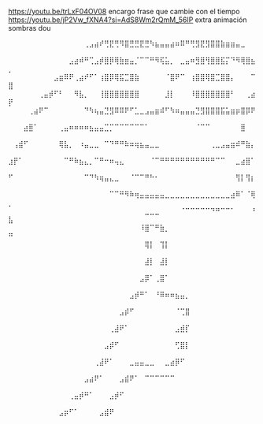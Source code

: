 <https://youtu.be/trLxF04OV08> encargo frase que cambie con el tiempo 
<https://youtu.be/jP2Vw_fXNA4?si=AdS8Wm2rQmM_56IP> extra animación sombras dou

⠀⠀⠀⠀⠀⠀⠀⠀⠀⠀⠀⠀⠀⠀⠀⢀⣠⣴⠞⢛⣟⢛⠻⣿⣛⣛⣟⣛⠳⣦⣤⣤⣴⠶⠿⠛⢛⣻⣟⣻⣿⣿⣷⣶⣶⣤⣀⠀⠀⠀
⠀⠀⠀⠀⠀⠀⠀⠀⠀⠀⠀⠀⣠⣴⠾⠛⢉⣠⡾⣿⡿⢿⣷⣶⣤⡈⠉⠉⠛⠻⢯⣥⡀⠀⣀⣤⠶⣻⣿⢻⣿⣿⣯⡍⠙⠻⢿⣿⣦⡀
⠀⠀⠀⠀⠀⠀⠀⠀⠀⣠⣶⠿⠟⢀⣴⠞⠋⠁⢰⣿⡿⢿⣯⣉⣿⣷⠀⠀⠀⠀⠀⠈⣿⠟⠉⠀⢰⣿⣿⢿⣿⣉⣿⣿⡄⠀⠀⠀⠉⣿
⠀⠀⠀⠀⠀⠀⢀⣤⡾⠋⠃⠀⠀⠻⣧⡀⠀⠀⢸⣿⣿⣿⣿⣿⣿⣿⠀⠀⠀⠀⠀⣸⡇⠀⠀⠀⠸⣿⣿⣿⣿⣿⣿⣿⠃⠀⠀⢀⣴⡟
⠀⠀⠀⠀⢀⣴⠟⠉⠀⠀⠀⠀⠀⠀⠀⠙⠳⢦⣤⣙⣻⠿⠿⠟⠋⣁⣀⣠⣤⣶⠾⠋⠳⠶⣤⣤⣤⣙⣻⣿⣿⣿⣯⣥⣶⡶⣿⡿⠟⠀
⠀⠀⠀⣴⣿⠁⠀⠀⠀⠀⢀⣤⠶⠶⠶⠶⣦⣤⣤⣉⡉⠉⠉⠉⠉⠉⠉⠁⠀⠀⠀⠀⠀⠀⠀⠀⠀⠈⠉⠉⠀⠀⠀⠀⠀⠀⣿⠀⠀⠀
⠀⢠⣾⠋⠀⠀⠀⠀⠀⠀⢿⣧⡀⠀⠰⣤⣀⣀⠀⠉⠙⠛⠛⠷⠶⢶⣦⣤⣀⣀⠀⠀⠀⠀⠀⠀⠀⠀⠀⠀⢀⣀⣠⣤⣶⠾⠛⣷⡄⠀
⣰⡟⠁⠀⠀⠀⠀⠀⠀⠀⠀⠉⠛⠷⣦⣄⡀⠉⠛⠒⠶⢤⣄⠀⠀⠀⠀⠀⠈⠉⠛⠛⠛⠛⠛⠛⠛⠛⠛⠛⠛⠉⠉⠀⠀⣀⣴⣿⠁⠀
⠋⠀⠀⠀⠀⠀⠀⠀⠀⠀⠀⠀⠀⠀⠀⠉⠙⠳⢶⣤⣄⣀⠀⠀⠈⠉⠉⠛⠓⠂⠀⠀⠀⠀⠀⠀⠀⠀⠀⠀⠀⠀⠀⠀⠀⢻⡇⢻⡆⠀
⠀⠀⠀⠀⠀⠀⠀⠀⠀⠀⠀⠀⠀⠀⠀⠀⠀⠀⠀⠀⠉⠉⠛⠻⠷⢶⣤⣤⣤⣤⣤⣀⣀⣀⣀⣀⣀⣀⣀⣀⣀⣀⣀⣀⣴⠿⠁⠈⢿⡀
⠀⠀⠀⠀⠀⠀⠀⠀⠀⠀⠀⠀⠀⠀⠀⠀⠀⠀⠀⠀⠀⠀⠀⠀⠀⠀⠀⣀⣀⣀⠀⠀⠀⠀⠈⠉⠉⠉⠉⠉⠙⠛⠉⠉⠁⠀⠀⠀⠘⣧
⠀⠀⠀⠀⠀⠀⠀⠀⠀⠀⠀⠀⠀⠀⠀⠀⠀⠀⠀⠀⠀⠀⠀⠀⠀⠀⠸⣿⠉⠛⣷⡀⠀⠀⠀⠀⠀⠀⠀⠀⠀⠀⠀⠀⠀⠀⠀⠀⠀⠛
⠀⠀⠀⠀⠀⠀⠀⠀⠀⠀⠀⠀⠀⠀⠀⠀⠀⠀⠀⠀⠀⠀⠀⠀⠀⠀⠀⢿⡇⠀⢹⡇⠀⠀⠀⠀⠀⠀⠀⠀⠀⠀⠀⠀⠀⠀⠀⠀⠀⠀
⠀⠀⠀⠀⠀⠀⠀⠀⠀⠀⠀⠀⠀⠀⠀⠀⠀⠀⠀⠀⠀⠀⠀⠀⠀⠀⠀⣼⡇⠀⣼⡇⠀⠀⠀⠀⠀⠀⠀⠀⠀⠀⠀⠀⠀⠀⠀⠀⠀⠀
⠀⠀⠀⠀⠀⠀⠀⠀⠀⠀⠀⠀⠀⠀⠀⠀⠀⠀⠀⠀⠀⠀⠀⠀⠀⠀⣠⡿⠁⢀⣿⠁⠀⠀⠀⠀⠀⠀⠀⠀⠀⠀⠀⠀⠀⠀⠀⠀⠀⠀
⠀⠀⠀⠀⠀⠀⠀⠀⠀⠀⠀⠀⠀⠀⠀⠀⠀⠀⠀⠀⠀⠀⠀⠀⣠⡾⠛⠁⠀⠘⠿⠶⠶⣦⣤⡀⠀⠀⠀⠀⠀⠀⠀⠀⠀⠀⠀⠀⠀⠀
⠀⠀⠀⠀⠀⠀⠀⠀⠀⠀⠀⠀⠀⠀⠀⠀⠀⠀⠀⠀⠀⠀⣠⡾⠋⠀⠀⠀⠀⠀⠀⠀⠀⠈⢉⣿⠀⠀⠀⠀⠀⠀⠀⠀⠀⠀⠀⠀⠀⠀
⠀⠀⠀⠀⠀⠀⠀⠀⠀⠀⠀⠀⠀⠀⠀⠀⠀⠀⠀⠀⢀⣼⠟⠁⠀⠀⠀⠀⠀⠀⠀⠀⠀⣠⣾⡏⠀⠀⠀⠀⠀⠀⠀⠀⠀⠀⠀⠀⠀⠀
⠀⠀⠀⠀⠀⠀⠀⠀⠀⠀⠀⠀⠀⠀⠀⠀⠀⠀⠀⣠⡾⠋⠀⠀⠀⠀⠀⠀⠀⠀⠀⠀⠀⢋⣿⡇⠀⠀⠀⠀⠀⠀⠀⠀⠀⠀⠀⠀⠀⠀
⠀⠀⠀⠀⠀⠀⠀⠀⠀⠀⠀⠀⠀⠀⠀⠀⠀⢀⣼⠟⠁⠀⠀⠀⣀⣤⣤⣀⣀⠀⠀⣀⣴⡿⠋⠀⠀⠀⠀⠀⠀⠀⠀⠀⠀⠀⠀⠀⠀⠀
⠀⠀⠀⠀⠀⠀⠀⠀⠀⠀⠀⠀⠀⠀⠀⣠⣴⠟⠁⠀⠀⠀⣠⣾⠟⠁⠀⠉⠉⠉⠉⠉⠉⠀⠀⠀⠀⠀⠀⠀⠀⠀⠀⠀⠀⠀⠀⠀⠀⠀
⠀⠀⠀⠀⠀⠀⠀⠀⠀⠀⠀⠀⢀⣤⡾⠛⠁⠀⠀⠀⣠⡾⠋⠀⠀⠀⠀⠀⠀⠀⠀⠀⠀⠀⠀⠀⠀⠀⠀⠀⠀⠀⠀⠀⠀⠀⠀⠀⠀⠀
⠀⠀⠀⠀⠀⠀⠀⠀⠀⠀⣠⡶⠋⠁⠀⠀⠀⠀⣠⣾⠟⠀⠀⠀⠀⠀⠀⠀⠀⠀⠀⠀⠀⠀⠀⠀⠀⠀⠀⠀⠀⠀⠀⠀⠀⠀⠀⠀⠀⠀
